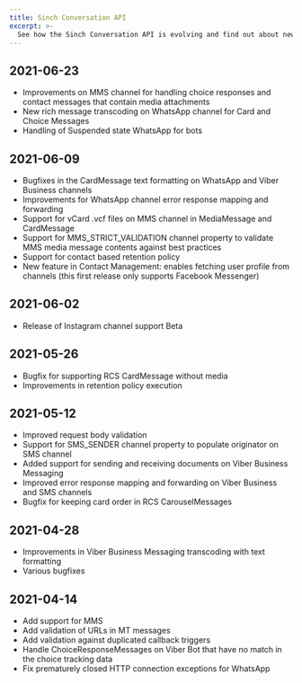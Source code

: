 ```yaml
---
title: Sinch Conversation API
excerpt: >-
  See how the Sinch Conversation API is evolving and find out about new features and bug fixes.
---
```


## 2021-06-23
- Improvements on MMS channel for handling choice responses and contact messages that contain media attachments
- New rich message transcoding on WhatsApp channel for Card and Choice Messages
- Handling of Suspended state WhatsApp for bots

## 2021-06-09
- Bugfixes in the CardMessage text formatting on WhatsApp and Viber Business channels
- Improvements for WhatsApp channel error response mapping and forwarding
- Support for vCard .vcf files on MMS channel in MediaMessage and CardMessage
- Support for MMS_STRICT_VALIDATION channel property to validate MMS media message contents against best practices
- Support for contact based retention policy
- New feature in Contact Management: enables fetching user profile from channels (this first release only supports Facebook Messenger)

## 2021-06-02
- Release of Instagram channel support Beta

## 2021-05-26
- Bugfix for supporting RCS CardMessage without media
- Improvements in retention policy execution

## 2021-05-12
- Improved request body validation
- Support for SMS_SENDER channel property to populate originator on SMS channel
- Added support for sending and receiving documents on Viber Business Messaging
- Improved error response mapping and forwarding on Viber Business and SMS channels
- Bugfix for keeping card order in RCS CarouselMessages

## 2021-04-28
- Improvements in Viber Business Messaging transcoding with text formatting
- Various bugfixes

## 2021-04-14
 - Add support for MMS
 - Add validation of URLs in MT messages
 - Add validation against duplicated callback triggers
 - Handle ChoiceResponseMessages on Viber Bot that have no match in the choice tracking data
 - Fix prematurely closed HTTP connection exceptions for WhatsApp
 
